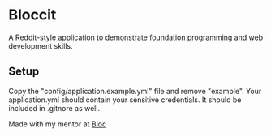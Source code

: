 # Bloccit

A Reddit-style application to demonstrate foundation programming and web development skills.

## Setup
Copy the "config/application.example.yml" file and remove "example". Your application.yml should contain your sensitive credentials. It should be included in .gitnore as well.

Made with my mentor at [Bloc](http://bloc.io)